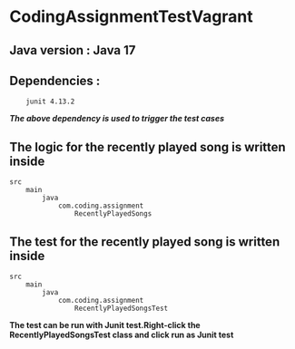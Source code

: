 # CodingAssignmentTestVagrant
## Java version : Java 17
## Dependencies :
        junit 4.13.2
***The above dependency is used to trigger the test cases***
## The logic for the recently played song is written inside
    src
        main
            java
                com.coding.assignment
                    RecentlyPlayedSongs
## The test for the recently played song is written inside
    src
        main
            java
                com.coding.assignment
                    RecentlyPlayedSongsTest
**The test can be run with Junit test.Right-click the RecentlyPlayedSongsTest class and click run as Junit test**
    
